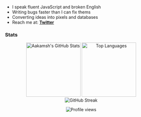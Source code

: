 - I speak fluent JavaScript and broken English
- Writing bugs faster than I can fix thems
- Converting ideas into pixels and databases
- Reach me at: **[Twitter](https://x.com/aakamshpm)**


### Stats

<div align="center">
  
<img src="https://github-readme-stats.vercel.app/api?username=aakamshpm&show_icons=true&theme=tokyonight&hide_border=true&count_private=true" alt="Aakamsh's GitHub Stats" height="180em" />
<img src="https://github-readme-stats.vercel.app/api/top-langs/?username=aakamshpm&layout=compact&theme=tokyonight&hide_border=true" alt="Top Languages" height="180em" />

</div>

<div align="center">

<img src="https://github-readme-streak-stats-salesp07.vercel.app/?user=aakamshpm&theme=tokyonight&hide_border=true" alt="GitHub Streak" />

</div>

<div align="center">


![Profile views](https://komarev.com/ghpvc/?username=aakamshpm&label=Profile%20views&color=0e75b6&style=flat)

</div>
